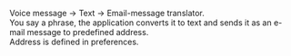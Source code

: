 Voice message -> Text -> Email-message translator.<br>
You say a phrase, the application converts it to text and sends it as an e-mail message to predefined address.<br>
Address is defined in preferences.
